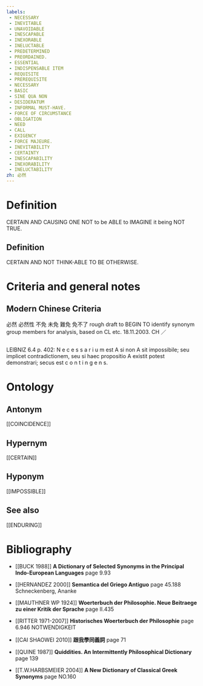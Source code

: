 ```yaml
---
labels: 
 - NECESSARY
 - INEVITABLE
 - UNAVOIDABLE
 - INESCAPABLE
 - INEXORABLE
 - INELUCTABLE
 - PREDETERMINED
 - PREORDAINED.
 - ESSENTIAL
 - INDISPENSABLE ITEM
 - REQUISITE
 - PREREQUISITE
 - NECESSARY
 - BASIC
 - SINE QUA NON
 - DESIDERATUM
 - INFORMAL MUST-HAVE.
 - FORCE OF CIRCUMSTANCE
 - OBLIGATION
 - NEED
 - CALL
 - EXIGENCY
 - FORCE MAJEURE.
 - INEVITABILITY
 - CERTAINTY
 - INESCAPABILITY
 - INEXORABILITY
 - INELUCTABILITY
zh: 必然
---
```


# Definition
CERTAIN AND CAUSING ONE NOT to be ABLE to IMAGINE it being NOT TRUE.
## Definition
CERTAIN AND NOT THINK-ABLE TO BE OTHERWISE.
# Criteria and general notes
## Modern Chinese Criteria
必然
必然性
不免
未免
難免
免不了
rough draft to BEGIN TO identify synonym group members for analysis, based on CL etc. 18.11.2003. CH ／
## 
LEIBNIZ 6.4 p. 402: N e c e s s a r i u m est A si non A sit impossibile; seu implicet contradictionem, seu si
haec propositio A existit potest demonstrari; secus est c o n t i n g e n s.
# Ontology

## Antonym
[[COINCIDENCE]]
## Hypernym
[[CERTAIN]]
## Hyponym
[[IMPOSSIBLE]]
## See also
[[ENDURING]]
# Bibliography
- [[BUCK 1988]]
**A Dictionary of Selected Synonyms in the Principal Indo-European Languages** page 9.93

- [[HERNANDEZ 2000]]
**Semantica del Griego Antiguo** page 45.188
Schneckenberg, Ananke
- [[MAUTHNER WP 1924]]
**Woerterbuch der Philosophie. Neue Beitraege zu einer Kritik der Sprache** page II.435

- [[RITTER 1971-2007]]
**Historisches Woerterbuch der Philosophie** page 6.946
NOTWENDIGKEIT
- [[CAI SHAOWEI 2010]]
**跟我學同義詞** page 71

- [[QUINE 1987]]
**Quiddities. An Intermittently Philosophical Dictionary** page 139

- [[T.W.HARBSMEIER 2004]]
**A New Dictionary of Classical Greek Synonyms** page NO.160
